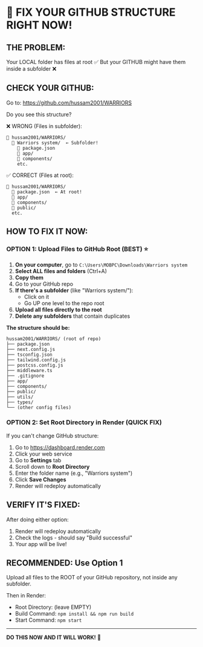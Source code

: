 # 🔴 FIX YOUR GITHUB STRUCTURE RIGHT NOW!

## THE PROBLEM:

Your LOCAL folder has files at root ✅
But your GITHUB might have them inside a subfolder ❌

## CHECK YOUR GITHUB:

Go to: https://github.com/hussam2001/WARRIORS

Do you see this structure?

❌ WRONG (Files in subfolder):
```
📁 hussam2001/WARRIORS/
  📁 Warriors system/  ← Subfolder!
    📄 package.json
    📁 app/
    📁 components/
    etc.
```

✅ CORRECT (Files at root):
```
📁 hussam2001/WARRIORS/
  📄 package.json  ← At root!
  📁 app/
  📁 components/
  📁 public/
  etc.
```

## HOW TO FIX IT NOW:

### OPTION 1: Upload Files to GitHub Root (BEST) ⭐

1. **On your computer**, go to `C:\Users\MOBPC\Downloads\Warriors system`
2. **Select ALL files and folders** (Ctrl+A)
3. **Copy them**
4. Go to your GitHub repo
5. **If there's a subfolder** (like "Warriors system/"):
   - Click on it
   - Go UP one level to the repo root
6. **Upload all files directly to the root**
7. **Delete any subfolders** that contain duplicates

**The structure should be:**
```
hussam2001/WARRIORS/ (root of repo)
├── package.json
├── next.config.js
├── tsconfig.json
├── tailwind.config.js
├── postcss.config.js
├── middleware.ts
├── .gitignore
├── app/
├── components/
├── public/
├── utils/
├── types/
└── (other config files)
```

### OPTION 2: Set Root Directory in Render (QUICK FIX)

If you can't change GitHub structure:

1. Go to https://dashboard.render.com
2. Click your web service
3. Go to **Settings** tab
4. Scroll down to **Root Directory**
5. Enter the folder name (e.g., "Warriors system")
6. Click **Save Changes**
7. Render will redeploy automatically

## VERIFY IT'S FIXED:

After doing either option:
1. Render will redeploy automatically
2. Check the logs - should say "Build successful"
3. Your app will be live!

## RECOMMENDED: Use Option 1

Upload all files to the ROOT of your GitHub repository, not inside any subfolder.

Then in Render:
- Root Directory: (leave EMPTY)
- Build Command: `npm install && npm run build`
- Start Command: `npm start`

---

**DO THIS NOW AND IT WILL WORK!** 🚀

